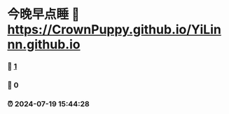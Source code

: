 # 今晚早点睡 :link: https://CrownPuppy.github.io/YiLinnn.github.io 
### :page_facing_up: [1](https://CrownPuppy.github.io/YiLinnn.github.io/tag.html) 
### :speech_balloon: 0 
### :alarm_clock: 2024-07-19 15:44:28 
